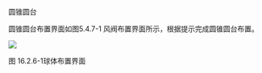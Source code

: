 圆锥圆台
<br/>

圆锥圆台布置界面如图5.4.7\-1 风阀布置界面所示，根据提示完成圆锥圆台布置。

![](file:///C:\Users\pkpm\AppData\Local\Temp\ksohtml8136\wps226.jpg)

图 16.2.6\-1球体布置界面